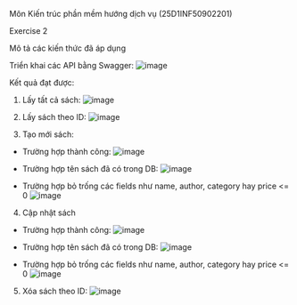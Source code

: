 Môn Kiến trúc phần mềm hướng dịch vụ (25D1INF50902201)

Exercise 2

Mô tả các kiến thức đã áp dụng 

Triển khai các API bằng Swagger:
![image](https://github.com/user-attachments/assets/43a74e97-ce23-45f4-91df-3a9961dacbe6)

Kết quả đạt được:
1. Lấy tất cả sách:
![image](https://github.com/user-attachments/assets/698b0789-59a0-4c94-8cd0-53d5cfea2775)

2. Lấy sách theo ID:
![image](https://github.com/user-attachments/assets/07d7ba0d-44fd-4d87-a00f-6ecc3d484fc4)

3. Tạo mới sách:
- Trường hợp thành công:
![image](https://github.com/user-attachments/assets/5569a925-ea00-4c2d-a4f9-fd8cff8addf8)

- Trường hợp tên sách đã có trong DB:
![image](https://github.com/user-attachments/assets/10832026-4220-4af5-8af2-cf60ab2325c8)

- Trường hợp bỏ trống các fields như name, author, category hay price <= 0
![image](https://github.com/user-attachments/assets/15522218-8b5d-428a-92da-91b8edc8bffd)

4. Cập nhật sách
- Trường hợp thành công:
![image](https://github.com/user-attachments/assets/fdfbd4f1-e2f7-45fe-9aae-4a6b973b2fc2)

- Trường hợp tên sách đã có trong DB:
![image](https://github.com/user-attachments/assets/5260c05a-9081-47b3-92dc-0e058501e34f)

- Trường hợp bỏ trống các fields như name, author, category hay price <= 0
![image](https://github.com/user-attachments/assets/fa08e407-880d-4e27-bf35-e31163647046)

5. Xóa sách theo ID:
![image](https://github.com/user-attachments/assets/c35e32e2-1eb9-40c8-8451-530dd593d488)





